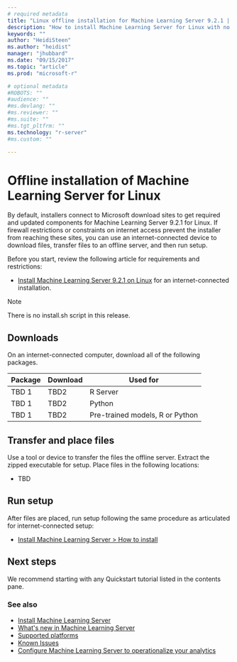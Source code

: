 ```yaml
---
# required metadata
title: "Linux offline installation for Machine Learning Server 9.2.1 | Microsoft Docs"
description: "How to install Machine Learning Server for Linux with no internet connection."
keywords: ""
author: "HeidiSteen"
ms.author: "heidist"
manager: "jhubbard"
ms.date: "09/15/2017"
ms.topic: "article"
ms.prod: "microsoft-r"

# optional metadata
#ROBOTS: ""
#audience: ""
#ms.devlang: ""
#ms.reviewer: ""
#ms.suite: ""
#ms.tgt_pltfrm: ""
ms.technology: "r-server"
#ms.custom: ""

---
```


# Offline installation of Machine Learning Server for Linux 

By default, installers connect to Microsoft download sites to get required and updated components for Machine Learning Server 9.2.1 for Linux. If firewall restrictions or constraints on internet access prevent the installer from reaching these sites, you can use an internet-connected device to download files, transfer files to an offline server, and then run setup.

Before you start, review the following article for requirements and restrictions:

+ [Install Machine Learning Server 9.2.1 on Linux](machine-learning-server-linux-install.md) for an internet-connected installation.

> [!Note] 
> There is no install.sh script in this release.

## Downloads

On an internet-connected computer, download all of the following packages.

<a name="file-list"></a>

| Package | Download | Used for | 
|-----------|----------|----------|
|TBD 1 | TBD2 | R Server |
|TBD 1 | TBD2 | Python |
|TBD 1 | TBD2 | Pre-trained models, R or Python  |

## Transfer and place files

Use a tool or device to transfer the files the offline server. Extract the zipped executable for setup. Place files in the following locations:

+ TBD

## Run setup

After files are placed, run setup following the same procedure as articulated for internet-connected setup:

+ [Install Machine Learning Server > How to install](machine-learning-server-linux-install.md#how-to-install)

## Next steps

We recommend starting with any Quickstart tutorial listed in the contents pane. 

### See also

+ [Install Machine Learning Server](r-server-install.md)
+ [What's new in Machine Learning Server](../whats-new-in-machine-learning-server.md)
+ [Supported platforms](r-server-install-supported-platforms.md)  
+ [Known Issues](../resources-known-issues.md)  
+ [Configure Machine Learning Server to operationalize your analytics](../what-is-operationalization.md)